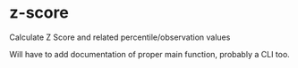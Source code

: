 # z-score

Calculate Z Score and related percentile/observation values

Will have to add documentation of proper main function, probably a CLI too.
